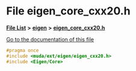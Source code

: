 

# File eigen\_core\_cxx20.h

[**File List**](files.md) **>** [**eigen**](dir_373cdbe7548ceaaa1c4b365fecb08d35.md) **>** [**eigen\_core\_cxx20.h**](eigen__core__cxx20_8h.md)

[Go to the documentation of this file](eigen__core__cxx20_8h.md)


```C++
#pragma once
#include <muda/ext/eigen/eigen_cxx20.h>
#include <Eigen/Core>
```



